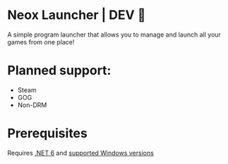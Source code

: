 # Neox Launcher | DEV 🚀

A simple program launcher that allows you to manage and launch all your games from one place!


# Planned support:
- Steam
- GOG
- Non-DRM

# Prerequisites
Requires [.NET 6](https://github.com/dotnet/core/blob/main/release-notes/6.0/install-windows.md) and [supported Windows versions](https://github.com/dotnet/core/blob/main/release-notes/6.0/supported-os.md)
